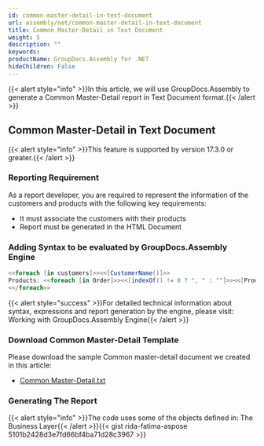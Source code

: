 ```yaml
---
id: common-master-detail-in-text-document
url: assembly/net/common-master-detail-in-text-document
title: Common Master-Detail in Text Document
weight: 5
description: ""
keywords: 
productName: GroupDocs.Assembly for .NET
hideChildren: False
---
```

{{< alert style="info" >}}In this article, we will use GroupDocs.Assembly to generate a Common Master-Detail report in Text Document format.{{< /alert >}}

## Common Master-Detail in Text Document

{{< alert style="info" >}}This feature is supported by version 17.3.0 or greater.{{< /alert >}}

### Reporting Requirement

As a report developer, you are required to represent the information of the customers and products with the following key requirements:

*   It must associate the customers with their products
*   Report must be generated in the HTML Document

### Adding Syntax to be evaluated by GroupDocs.Assembly Engine

```csharp
<<foreach [in customers]>><<[CustomerName()]>>
Products: <<foreach [in Order]>><<[indexOf() != 0 ? ", " : ""]>><<[Product.ProductName]>><</foreach>>
<</foreach>>

```

{{< alert style="success" >}}For detailed technical information about syntax, expressions and report generation by the engine, please visit: Working with GroupDocs.Assembly Engine{{< /alert >}}

### Download Common Master-Detail Template

Please download the sample Common master-detail document we created in this article:

*   [Common Master-Detail.txt](https://github.com/groupdocs-assembly/GroupDocs.Assembly-for-.NET/blob/master/Examples/Data/Source/Text%20Templates/Common%20Master-Detail.txt?raw=true)

### Generating The Report

{{< alert style="info" >}}The code uses some of the objects defined in: The Business Layer{{< /alert >}}{{< gist rida-fatima-aspose 5101b2428d3e7fd66bf4ba71d28c3967 >}}


